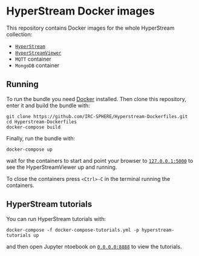 # HyperStream Docker images #
This repository contains Docker images for the whole HyperStream collection:
* [`HyperStream`](https://github.com/IRC-SPHERE/HyperStream)
* [`HyperStreamViewer`](https://github.com/IRC-SPHERE/HyperStreamViewer)
* `MQTT` container
* `MongoDB` container

## Running ##
To run the bundle you need [Docker](https://docs.docker.com/engine/installation/) installed. Then clone this repository, enter it and build the bundle with:
```
git clone https://github.com/IRC-SPHERE/Hyperstream-Dockerfiles.git
cd Hyperstream-Dockerfiles
docker-compose build
```

Finally, run the bundle with:
```
docker-compose up
```

wait for the containers to start and point your browser to [`127.0.0.1:5000`](http://127.0.0.1:5000) to see the HyperStreamViewer up and running.

To close the containers press `<Ctrl>-C` in the terminal running the containers.

## HyperStream tutorials ##
You can run HyperStream tutorials with:
```
docker-compose -f docker-compose-tutorials.yml -p hyperstream-tutorials up
```

and then open Jupyter ntoebook on [`0.0.0.0:8888`](http://0.0.0.0:8888/tree) to view the tutorials.
